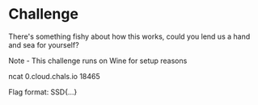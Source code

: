 # Challenge
There's something fishy about how this works, could you lend us a hand and sea for yourself?

Note - This challenge runs on Wine for setup reasons

ncat 0.cloud.chals.io 18465

Flag format: SSD{...}